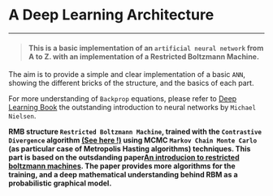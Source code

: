 # A Deep Learning Architecture

-----



>#### This is a basic implementation of an `artificial neural network` from A to Z. with an implementation of a Restricted Boltzmann Machine.


The aim is to provide a simple and clear implementation of a basic `ANN`, showing the different bricks of the structure, and the basics of each part.

For more understanding of `Backprop` equations, please refer to <a href="http://neuralnetworksanddeeplearning.com/">Deep Learning Book</a> the outstanding introduction to neural networks by `Michael Nielsen`.

**RMB structure `Restricted Boltzmann Machine`, trained with the `Contrastive Divergence` algorithm <a href="http://www.robots.ox.ac.uk/~ojw/files/NotesOnCD.pdf">(See here !)</a> using MCMC `Markov Chain Monte Carlo` (as particular case of Metropolis Hasting algorithms) techniques. This part is based on the outsdanding paper<a href="http://cms.dm.uba.ar/academico/materias/1ercuat2018/probabilidades_y_estadistica_C/5a89b5075af5cbef5becaf419457cdd77cc9.pdf">An introducion to restricted boltzmann machines</a>. The paper provides more algorithms for the training, and a deep mathematical understanding behind RBM as a probabilistic graphical model.**



